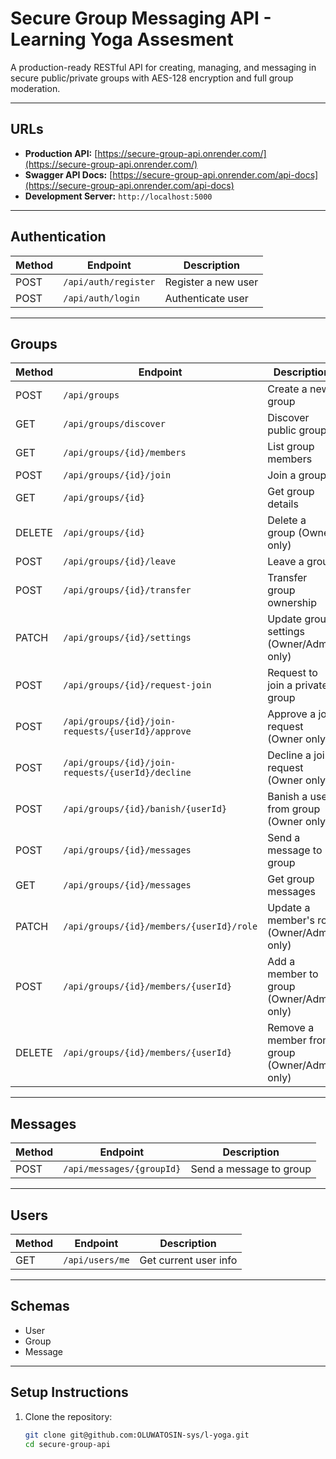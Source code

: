 # Secure Group Messaging API - Learning Yoga Assesment

A production-ready RESTful API for creating, managing, and messaging in secure public/private groups with AES-128 encryption and full group moderation.

---

## URLs

- **Production API:** [https://secure-group-api.onrender.com/](https://secure-group-api.onrender.com/)  
- **Swagger API Docs:** [https://secure-group-api.onrender.com/api-docs](https://secure-group-api.onrender.com/api-docs)  
- **Development Server:** `http://localhost:5000`

---

## Authentication

| Method | Endpoint             | Description          |
|--------|----------------------|----------------------|
| POST   | `/api/auth/register` | Register a new user  |
| POST   | `/api/auth/login`    | Authenticate user    |

---

## Groups

| Method | Endpoint                                    | Description                          |
|--------|---------------------------------------------|------------------------------------|
| POST   | `/api/groups`                               | Create a new group                  |
| GET    | `/api/groups/discover`                      | Discover public groups              |
| GET    | `/api/groups/{id}/members`                  | List group members                  |
| POST   | `/api/groups/{id}/join`                     | Join a group                       |
| GET    | `/api/groups/{id}`                          | Get group details                   |
| DELETE | `/api/groups/{id}`                          | Delete a group (Owner only)         |
| POST   | `/api/groups/{id}/leave`                    | Leave a group                      |
| POST   | `/api/groups/{id}/transfer`                 | Transfer group ownership            |
| PATCH  | `/api/groups/{id}/settings`                 | Update group settings (Owner/Admin only) |
| POST   | `/api/groups/{id}/request-join`             | Request to join a private group     |
| POST   | `/api/groups/{id}/join-requests/{userId}/approve` | Approve a join request (Owner only)  |
| POST   | `/api/groups/{id}/join-requests/{userId}/decline` | Decline a join request (Owner only)  |
| POST   | `/api/groups/{id}/banish/{userId}`          | Banish a user from group (Owner only)|
| POST   | `/api/groups/{id}/messages`                  | Send a message to group             |
| GET    | `/api/groups/{id}/messages`                  | Get group messages                  |
| PATCH  | `/api/groups/{id}/members/{userId}/role`    | Update a member's role (Owner/Admin only) |
| POST   | `/api/groups/{id}/members/{userId}`          | Add a member to group (Owner/Admin only)  |
| DELETE | `/api/groups/{id}/members/{userId}`          | Remove a member from group (Owner/Admin only) |

---

## Messages

| Method | Endpoint                 | Description            |
|--------|--------------------------|------------------------|
| POST   | `/api/messages/{groupId}`| Send a message to group|

---

## Users

| Method | Endpoint         | Description           |
|--------|------------------|-----------------------|
| GET    | `/api/users/me`  | Get current user info |

---

## Schemas

- User  
- Group  
- Message

---

## Setup Instructions

1. Clone the repository:

   ```bash
   git clone git@github.com:OLUWATOSIN-sys/l-yoga.git
   cd secure-group-api
